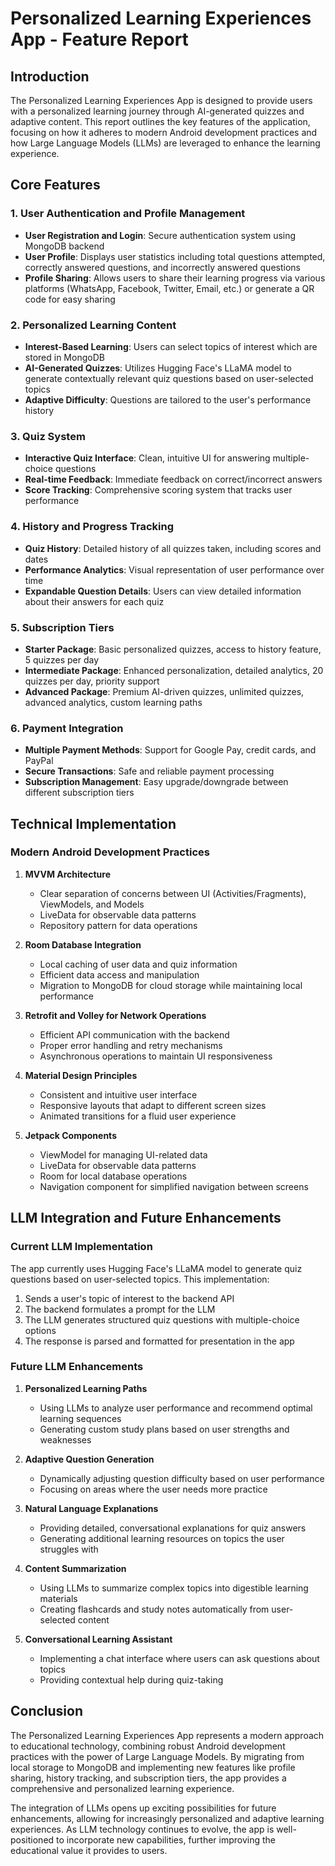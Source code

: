 # Personalized Learning Experiences App - Feature Report

## Introduction

The Personalized Learning Experiences App is designed to provide users with a personalized learning journey through AI-generated quizzes and adaptive content. This report outlines the key features of the application, focusing on how it adheres to modern Android development practices and how Large Language Models (LLMs) are leveraged to enhance the learning experience.

## Core Features

### 1. User Authentication and Profile Management

- **User Registration and Login**: Secure authentication system using MongoDB backend
- **User Profile**: Displays user statistics including total questions attempted, correctly answered questions, and incorrectly answered questions
- **Profile Sharing**: Allows users to share their learning progress via various platforms (WhatsApp, Facebook, Twitter, Email, etc.) or generate a QR code for easy sharing

### 2. Personalized Learning Content

- **Interest-Based Learning**: Users can select topics of interest which are stored in MongoDB
- **AI-Generated Quizzes**: Utilizes Hugging Face's LLaMA model to generate contextually relevant quiz questions based on user-selected topics
- **Adaptive Difficulty**: Questions are tailored to the user's performance history

### 3. Quiz System

- **Interactive Quiz Interface**: Clean, intuitive UI for answering multiple-choice questions
- **Real-time Feedback**: Immediate feedback on correct/incorrect answers
- **Score Tracking**: Comprehensive scoring system that tracks user performance

### 4. History and Progress Tracking

- **Quiz History**: Detailed history of all quizzes taken, including scores and dates
- **Performance Analytics**: Visual representation of user performance over time
- **Expandable Question Details**: Users can view detailed information about their answers for each quiz

### 5. Subscription Tiers

- **Starter Package**: Basic personalized quizzes, access to history feature, 5 quizzes per day
- **Intermediate Package**: Enhanced personalization, detailed analytics, 20 quizzes per day, priority support
- **Advanced Package**: Premium AI-driven quizzes, unlimited quizzes, advanced analytics, custom learning paths

### 6. Payment Integration

- **Multiple Payment Methods**: Support for Google Pay, credit cards, and PayPal
- **Secure Transactions**: Safe and reliable payment processing
- **Subscription Management**: Easy upgrade/downgrade between different subscription tiers

## Technical Implementation

### Modern Android Development Practices

1. **MVVM Architecture**
   - Clear separation of concerns between UI (Activities/Fragments), ViewModels, and Models
   - LiveData for observable data patterns
   - Repository pattern for data operations

2. **Room Database Integration**
   - Local caching of user data and quiz information
   - Efficient data access and manipulation
   - Migration to MongoDB for cloud storage while maintaining local performance

3. **Retrofit and Volley for Network Operations**
   - Efficient API communication with the backend
   - Proper error handling and retry mechanisms
   - Asynchronous operations to maintain UI responsiveness

4. **Material Design Principles**
   - Consistent and intuitive user interface
   - Responsive layouts that adapt to different screen sizes
   - Animated transitions for a fluid user experience

5. **Jetpack Components**
   - ViewModel for managing UI-related data
   - LiveData for observable data patterns
   - Room for local database operations
   - Navigation component for simplified navigation between screens

## LLM Integration and Future Enhancements

### Current LLM Implementation

The app currently uses Hugging Face's LLaMA model to generate quiz questions based on user-selected topics. This implementation:

1. Sends a user's topic of interest to the backend API
2. The backend formulates a prompt for the LLM
3. The LLM generates structured quiz questions with multiple-choice options
4. The response is parsed and formatted for presentation in the app

### Future LLM Enhancements

1. **Personalized Learning Paths**
   - Using LLMs to analyze user performance and recommend optimal learning sequences
   - Generating custom study plans based on user strengths and weaknesses

2. **Adaptive Question Generation**
   - Dynamically adjusting question difficulty based on user performance
   - Focusing on areas where the user needs more practice

3. **Natural Language Explanations**
   - Providing detailed, conversational explanations for quiz answers
   - Generating additional learning resources on topics the user struggles with

4. **Content Summarization**
   - Using LLMs to summarize complex topics into digestible learning materials
   - Creating flashcards and study notes automatically from user-selected content

5. **Conversational Learning Assistant**
   - Implementing a chat interface where users can ask questions about topics
   - Providing contextual help during quiz-taking

## Conclusion

The Personalized Learning Experiences App represents a modern approach to educational technology, combining robust Android development practices with the power of Large Language Models. By migrating from local storage to MongoDB and implementing new features like profile sharing, history tracking, and subscription tiers, the app provides a comprehensive and personalized learning experience.

The integration of LLMs opens up exciting possibilities for future enhancements, allowing for increasingly personalized and adaptive learning experiences. As LLM technology continues to evolve, the app is well-positioned to incorporate new capabilities, further improving the educational value it provides to users.
